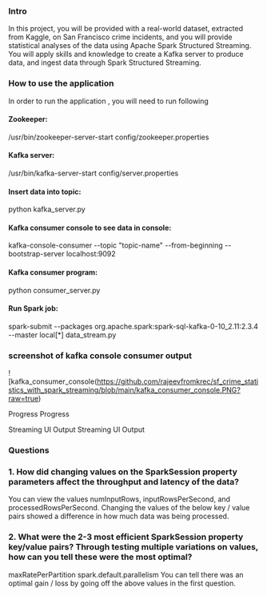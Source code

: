 
### Intro
In this project, you will be provided with a real-world dataset, extracted from Kaggle, on San Francisco crime incidents, and you will provide statistical analyses of the data using Apache Spark Structured Streaming. You will apply skills and knowledge to create a Kafka server to produce data, and ingest data through Spark Structured Streaming.

### How to use the application
In order to run the application , you will need to run following

#### Zookeeper:
/usr/bin/zookeeper-server-start config/zookeeper.properties

#### Kafka server:
/usr/bin/kafka-server-start config/server.properties

#### Insert data into topic:
python kafka_server.py

#### Kafka consumer console to see data in console:
kafka-console-consumer --topic "topic-name" --from-beginning --bootstrap-server localhost:9092

#### Kafka consumer program:
python consumer_server.py

#### Run Spark job:
spark-submit --packages org.apache.spark:spark-sql-kafka-0-10_2.11:2.3.4 --master local[*] data_stream.py

### screenshot of kafka console consumer output
  ![kafka_consumer_console(https://github.com/rajeevfromkrec/sf_crime_statistics_with_spark_streaming/blob/main/kafka_consumer_console.PNG?raw=true)
  
Progress
Progress

Streaming UI Output
Streaming UI Output

### Questions
### 1. How did changing values on the SparkSession property parameters affect the throughput and latency of the data?
You can view the values numInputRows, inputRowsPerSecond, and processedRowsPerSecond. Changing the values of the below key / value pairs showed a difference in how much data was being processed.

### 2. What were the 2-3 most efficient SparkSession property key/value pairs? Through testing multiple variations on values, how can you tell these were the most optimal?
maxRatePerPartition
spark.default.parallelism
You can tell there was an optimal gain / loss by going off the above values in the first question.
